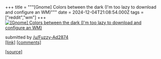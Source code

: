 +++
title = """[Gnome] Colors between the dark (I'm too lazy to download and configure an WM)"""
date = 2024-12-04T21:08:54.000Z
tags = ["reddit","wm"]
+++
[![[Gnome] Colors between the dark (I'm too lazy to download and configure an WM)](https://b.thumbs.redditmedia.com/S1tziE5cRwouCtyscoOHSgoGNicjx2zWQgILwBGioqE.jpg "[Gnome] Colors between the dark (I'm too lazy to download and configure an WM)")](https://www.reddit.com/r/unixporn/comments/1h6r993/gnome_colors_between_the_dark_im_too_lazy_to/)

submitted by [/u/Fuzzy-Ad2874](https://www.reddit.com/user/Fuzzy-Ad2874)  
[\[link\]](https://www.reddit.com/gallery/1h6r993) [\[comments\]](https://www.reddit.com/r/unixporn/comments/1h6r993/gnome_colors_between_the_dark_im_too_lazy_to/)

[[source]](https://www.reddit.com/r/unixporn/comments/1h6r993/gnome_colors_between_the_dark_im_too_lazy_to/)

